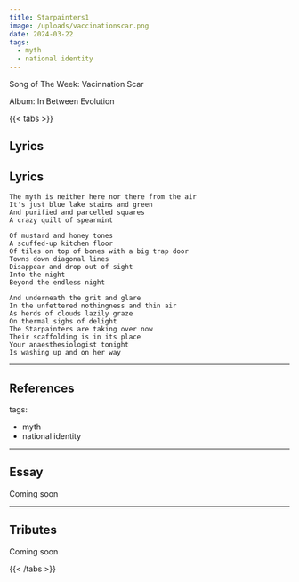 ```yaml
---
title: Starpainters1
image: /uploads/vaccinationscar.png
date: 2024-03-22
tags:
  - myth
  - national identity
---
```


<p>Song of The Week: Vacinnation Scar</p><lb>
<p>Album: In Between Evolution</p><lb>

{{< tabs >}}

## Lyrics




   ## Lyrics
   
   

    The myth is neither here nor there from the air
    It's just blue lake stains and green
    And purified and parcelled squares
    A crazy quilt of spearmint 

    Of mustard and honey tones
    A scuffed-up kitchen floor
    Of tiles on top of bones with a big trap door
    Towns down diagonal lines
    Disappear and drop out of sight
    Into the night
    Beyond the endless night

    And underneath the grit and glare
    In the unfettered nothingness and thin air
    As herds of clouds lazily graze
    On thermal sighs of delight
    The Starpainters are taking over now
    Their scaffolding is in its place
    Your anaesthesiologist tonight
    Is washing up and on her way

---

## References

tags:
  - myth
  - national identity

---

## Essay

Coming soon

---

## Tributes


Coming soon

{{< /tabs >}}
